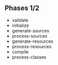 ## Phases 1/2

- validate
- initialize
- generate-sources
- process-sources
- generate-resources
- process-resources
- compile
- process-classes
